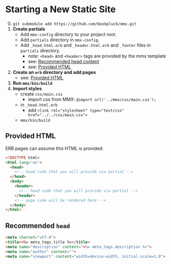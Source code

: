 # Starting a New Static Site

0. `git submodule add https://github.com/bookpluck/mmx.git`
0. __Create partials__
   - Add `mmx-config` directory to your project root.
   - Add `partials` directory in `mmx-config`.
   - Add `_head.html.erb` and `_header.html.erb` and `_footer` files in `partials` directory. 
      - note: `<head>` and `<header>` tags are provided by the mmx template
      - see: [Recommended head content](#recommended-head)
      - see: [Provided HTML](#provided-html)
0. __Create an `erb` directory and add pages__
   - see: [Provided HTML](#provided-html)
0. __Run `mmx/bin/build`__
0. __Import styles__
   - create `css/main.css`
     - import css from MMX: `@import url('../mmx/css/main.css');`
   - in `_head.html.erb`
     - add `<link rel="stylesheet" type="text/css" href="../../css/main.css">`
   - `mmx/bin/build`

## Provided HTML

ERB pages can assume this HTML is provided:

```html
<!DOCTYPE html>
<html lang='en'>
  <head>
    <!-- head code that you will provide via partial -->    
  </head>
  <body>
    <header>
      <!-- head code that you will provide via partial -->    
    </header>
    <!-- page code will be rendered here -->    
  </body>
</html>
```
 
## Recommended `head`

```html
<meta charset="utf-8">
<title><%= meta_tags.title %></title>
<meta name="description" content="<%= meta_tags.description %>">
<meta name="author" content="">
<meta name="viewport" content="width=device-width, initial-scale=1.0">
```
